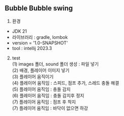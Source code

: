 <h2>Bubble Bubble swing</h2>

1. 환경 
- JDK 21 
- 라이브러리 : gradle, lombok
- version = '1.0-SNAPSHOT' 
- tool : intellij 2023.3

2. test
<br>(1) images 폴더, sound 폴더 생성 : 파일 넣기
<br>(2) 배경, 플레이어 이미지 넣기
<br>(3) 플레이어 움직이기
<br>(4) 플레이어 움직임 : 스피드, 점프 추가, 스레드 충돌 해결
<br>(5) 플레이어 움직임 : 충돌 감지
<br>(6) 플레이어 움직임 : 충돌 감지후 정지
<br>(7) 플레이어 움직임 : 점프 후 착지
<br>(7) 플레이어 움직임 : 바닥이 없으면 하강